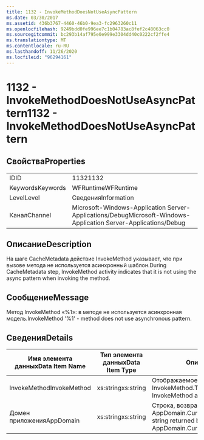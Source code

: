 ```yaml
---
title: 1132 - InvokeMethodDoesNotUseAsyncPattern
ms.date: 03/30/2017
ms.assetid: 436b3767-4460-46b0-9ea3-fc2963260c11
ms.openlocfilehash: 9249bdd0fe996ee7c1b04783ac8fef2c48063cc0
ms.sourcegitcommit: bc293b14af795e0e999e3304dd40c0222cf2ffe4
ms.translationtype: MT
ms.contentlocale: ru-RU
ms.lasthandoff: 11/26/2020
ms.locfileid: "96294161"
---
```

# <a name="1132---invokemethoddoesnotuseasyncpattern"></a><span data-ttu-id="299be-102">1132 - InvokeMethodDoesNotUseAsyncPattern</span><span class="sxs-lookup"><span data-stu-id="299be-102">1132 - InvokeMethodDoesNotUseAsyncPattern</span></span>

## <a name="properties"></a><span data-ttu-id="299be-103">Свойства</span><span class="sxs-lookup"><span data-stu-id="299be-103">Properties</span></span>  
  
|||  
|-|-|  
|<span data-ttu-id="299be-104">ID</span><span class="sxs-lookup"><span data-stu-id="299be-104">ID</span></span>|<span data-ttu-id="299be-105">1132</span><span class="sxs-lookup"><span data-stu-id="299be-105">1132</span></span>|  
|<span data-ttu-id="299be-106">Keywords</span><span class="sxs-lookup"><span data-stu-id="299be-106">Keywords</span></span>|<span data-ttu-id="299be-107">WFRuntime</span><span class="sxs-lookup"><span data-stu-id="299be-107">WFRuntime</span></span>|  
|<span data-ttu-id="299be-108">Level</span><span class="sxs-lookup"><span data-stu-id="299be-108">Level</span></span>|<span data-ttu-id="299be-109">Сведения</span><span class="sxs-lookup"><span data-stu-id="299be-109">Information</span></span>|  
|<span data-ttu-id="299be-110">Канал</span><span class="sxs-lookup"><span data-stu-id="299be-110">Channel</span></span>|<span data-ttu-id="299be-111">Microsoft-Windows-Application Server-Applications/Debug</span><span class="sxs-lookup"><span data-stu-id="299be-111">Microsoft-Windows-Application Server-Applications/Debug</span></span>|  
  
## <a name="description"></a><span data-ttu-id="299be-112">Описание</span><span class="sxs-lookup"><span data-stu-id="299be-112">Description</span></span>  

 <span data-ttu-id="299be-113">На шаге CacheMetadata действие InvokeMethod указывает, что при вызове метода не используется асинхронный шаблон.</span><span class="sxs-lookup"><span data-stu-id="299be-113">During CacheMetadata step, InvokeMethod activity indicates that it is not using the async pattern when invoking the method.</span></span>  
  
## <a name="message"></a><span data-ttu-id="299be-114">Сообщение</span><span class="sxs-lookup"><span data-stu-id="299be-114">Message</span></span>  

 <span data-ttu-id="299be-115">Метод InvokeMethod «%1»: в методе не используется асинхронная модель.</span><span class="sxs-lookup"><span data-stu-id="299be-115">InvokeMethod '%1' - method does not use asynchronous pattern.</span></span>  
  
## <a name="details"></a><span data-ttu-id="299be-116">Сведения</span><span class="sxs-lookup"><span data-stu-id="299be-116">Details</span></span>  
  
|<span data-ttu-id="299be-117">Имя элемента данных</span><span class="sxs-lookup"><span data-stu-id="299be-117">Data Item Name</span></span>|<span data-ttu-id="299be-118">Тип элемента данных</span><span class="sxs-lookup"><span data-stu-id="299be-118">Data Item Type</span></span>|<span data-ttu-id="299be-119">Описание</span><span class="sxs-lookup"><span data-stu-id="299be-119">Description</span></span>|  
|--------------------|--------------------|-----------------|  
|<span data-ttu-id="299be-120">InvokeMethod</span><span class="sxs-lookup"><span data-stu-id="299be-120">InvokeMethod</span></span>|<span data-ttu-id="299be-121">xs:string</span><span class="sxs-lookup"><span data-stu-id="299be-121">xs:string</span></span>|<span data-ttu-id="299be-122">Отображаемое имя действия InvokeMethod.</span><span class="sxs-lookup"><span data-stu-id="299be-122">The display name of the InvokeMethod activity.</span></span>|  
|<span data-ttu-id="299be-123">Домен приложения</span><span class="sxs-lookup"><span data-stu-id="299be-123">AppDomain</span></span>|<span data-ttu-id="299be-124">xs:string</span><span class="sxs-lookup"><span data-stu-id="299be-124">xs:string</span></span>|<span data-ttu-id="299be-125">Строка, возвращаемая AppDomain.CurrentDomain.FriendlyName.</span><span class="sxs-lookup"><span data-stu-id="299be-125">The string returned by AppDomain.CurrentDomain.FriendlyName.</span></span>|

